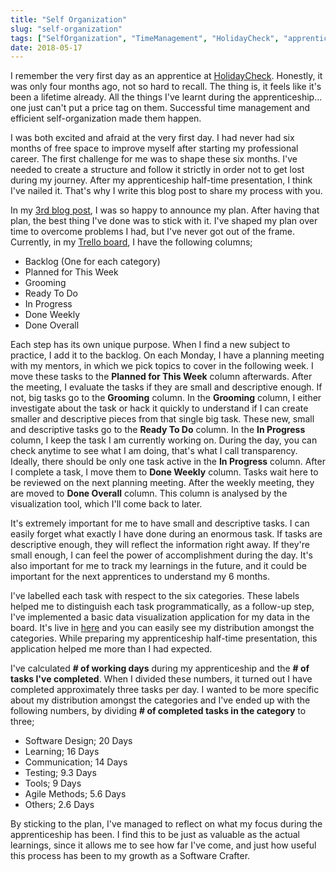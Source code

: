 ```yaml
---
title: "Self Organization"
slug: "self-organization"
tags: ["SelfOrganization", "TimeManagement", "HolidayCheck", "apprenticeship"]
date: 2018-05-17
---
```


I remember the very first day as an apprentice at [HolidayCheck](https://twitter.com/holidaychecklab). Honestly, it was only four months ago, not so hard to recall. The thing is, it feels like it's been a lifetime already. All the things I've learnt during the apprenticeship... one just can't put a price tag on them. Successful time management and efficient self-organization made them happen.

I was both excited and afraid at the very first day. I had never had six months of free space to improve myself after starting my professional career. The first challenge for me was to shape these six months. I've needed to create a structure and follow it strictly in order not to get lost during my journey. After my apprenticeship half-time presentation, I think I've nailed it. That's why I write this blog post to share my process with you.

In my [3rd blog post](https://www.sengitu.com/posts/no-estimates/), I was so happy to announce my plan. After having that plan, the best thing I've done was to stick with it. I've shaped my plan over time to overcome problems I had, but I've never got out of the frame. Currently, in my [Trello board](https://trello.com/b/KlLdup7o/ugurcan-sengit-apprenticeship-board), I have the following columns;

* Backlog (One for each category)
* Planned for This Week
* Grooming
* Ready To Do
* In Progress
* Done Weekly
* Done Overall

Each step has its own unique purpose. When I find a new subject to practice, I add it to the backlog. On each Monday, I have a planning meeting with my mentors, in which we pick topics to cover in the following week. I move these tasks to the **Planned for This Week** column afterwards. After the meeting, I evaluate the tasks if they are small and descriptive enough. If not, big tasks go to the **Grooming** column. In the **Grooming** column, I either investigate about the task or hack it quickly to understand if I can create smaller and descriptive pieces from that single big task. These new, small and descriptive tasks go to the **Ready To Do** column. In the **In Progress** column, I keep the task I am currently working on. During the day, you can check anytime to see what I am doing, that's what I call transparency. Ideally, there should be only one task active in the **In Progress** column. After I complete a task, I move them to **Done Weekly** column. Tasks wait here to be reviewed on the next planning meeting. After the weekly meeting, they are moved to **Done Overall** column. This column is analysed by the visualization tool, which I'll come back to later.

It's extremely important for me to have small and descriptive tasks. I can easily forget what exactly I have done during an enormous task. If tasks are descriptive enough, they will reflect the information right away. If they're small enough, I can feel the power of accomplishment during the day. It's also important for me to track my learnings in the future, and it could be important for the next apprentices to understand my 6 months.

I've labelled each task with respect to the six categories. These labels helped me to distinguish each task programmatically, as a follow-up step, I've implemented a basic data visualization application for my data in the board. It's live in [here](https://gracious-booth-c323f1.netlify.com/) and you can easily see my distribution amongst the categories. While preparing my apprenticeship half-time presentation, this application helped me more than I had expected.

I've calculated **# of working days** during my apprenticeship and the **# of tasks I've completed**. When I divided these numbers, it turned out I have completed approximately three tasks per day. I wanted to be more specific about my distribution amongst the categories and I've ended up with the following numbers, by dividing **# of completed tasks in the category** to three;

* Software Design; 20 Days
* Learning; 16 Days
* Communication; 14 Days
* Testing; 9.3 Days
* Tools; 9 Days
* Agile Methods; 5.6 Days
* Others; 2.6 Days

By sticking to the plan, I've managed to reflect on what my focus during the apprenticeship has been. I find this to be just as valuable as the actual learnings, since it allows me to see how far I've come, and just how useful this process has been to my growth as a Software Crafter.